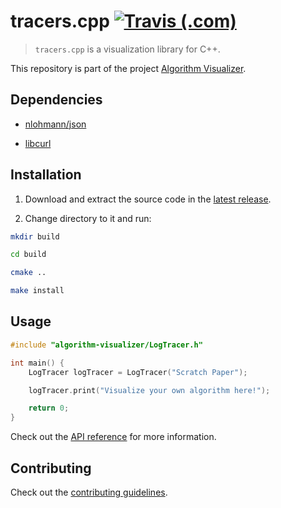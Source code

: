 # tracers.cpp [![Travis (.com)](https://img.shields.io/travis/com/algorithm-visualizer/tracers.cpp.svg?style=flat-square)](https://travis-ci.com/algorithm-visualizer/tracers.cpp)

> `tracers.cpp` is a visualization library for C++.

This repository is part of the project [Algorithm Visualizer](https://github.com/algorithm-visualizer).

## Dependencies

- [nlohmann/json](https://github.com/nlohmann/json)

- [libcurl](https://curl.haxx.se/libcurl/)

## Installation

1. Download and extract the source code in the [latest release](https://github.com/algorithm-visualizer/tracers.cpp/releases/latest).

2. Change directory to it and run:

```bash
mkdir build

cd build

cmake ..

make install
```

## Usage

```cpp
#include "algorithm-visualizer/LogTracer.h"

int main() {
    LogTracer logTracer = LogTracer("Scratch Paper");

    logTracer.print("Visualize your own algorithm here!");

    return 0;
}
```

Check out the [API reference](https://github.com/algorithm-visualizer/algorithm-visualizer/wiki) for more information.

## Contributing

Check out the [contributing guidelines](https://github.com/algorithm-visualizer/tracers.cpp/blob/master/CONTRIBUTING.md).
